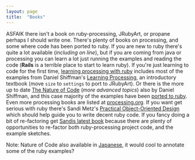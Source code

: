 ```yaml
---
layout: page
title:  "Books"
---
```


ASFAIK there isn't a book on ruby-processing, JRubyArt, or propane perhaps I should write one. There's plenty of books on processing, and some where code has been ported to ruby. If you are new to ruby there's quite a lot available (_including on line_), but if you are coming from java or processing you can learn a lot just running the examples and reading the code (__Rails__ is a terrible place to start to learn ruby).
If you're just learning to code for the first time, [learning processing with ruby][lruby] includes most of the examples from Daniel Shiffman's [Learning Processing][lprocessing], an introductory textbook (move `size` to `settings` to port to JRubyArt). Or there is the more up to date [The Nature of Code][ncode] (_more advanced topics_) also by Daniel Shiffman, and this case majority of the examples have been [ported to ruby][ncode_ruby]. Even more processing books are listed at [processing.org]. If you want get serious with ruby there's Sandi Metz's [Practical Object-Oriented Design][poodr] which should help guide you to write decent ruby code. If you fancy doing a bit of re-factoring get [Sandis latest book][99] because there are plenty of opportunities to re-factor both ruby-processing project code, and the example sketches.

Note: Nature of Code also available in [Japanese][japanese], it would cool to annotate some of the ruby examples?

[lprocessing]:http://www.learningprocessing.com/
[lruby]:https://github.com/ruby-processing/learning-processing-with-ruby

[ncode]:http://natureofcode.com/
[japanese]:http://www.amazon.co.jp/Nature-Code--Processing%E3%81%A7%E3%81%AF%E3%81%98%E3%82%81%E3%82%8B%E8%87%AA%E7%84%B6%E7%8F%BE%E8%B1%A1%E3%81%AE%E3%82%B7%E3%83%9F%E3%83%A5%E3%83%AC%E3%83%BC%E3%82%B7%E3%83%A7%E3%83%B3--%E3%83%80%E3%83%8B%E3%82%A8%E3%83%AB%E3%83%BB%E3%82%B7%E3%83%95%E3%83%9E%E3%83%B3/dp/4862462456/
[ncode_ruby]:https://github.com/ruby-processing/The-Nature-of-Code-Examples
[processing.org]:http://www.processing.org/books/
[poodr]:http://www.poodr.com/
[99]:http://www.sandimetz.com/99bottles/
